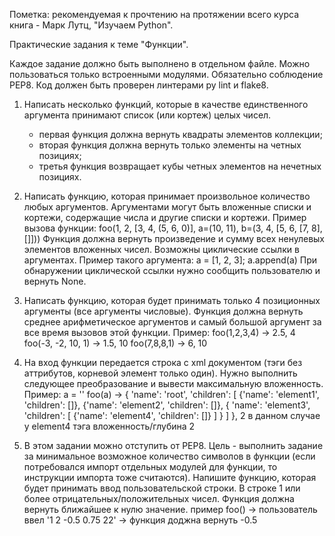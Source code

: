 ﻿Пометка: рекомендуемая к прочтению на протяжении всего курса книга - Марк Лутц, "Изучаем Python".

Практические задания к теме "Функции".

Каждое задание должно быть выполнено в отдельном файле.
Можно пользоваться только встроенными модулями.
Обязательно соблюдение PEP8. Код должен быть проверен линтерами py lint и flake8.

1. Написать несколько функций, которые в качестве единственного аргумента принимают список (или кортеж) целых чисел.
     - первая функция должна вернуть квадраты элементов коллекции;
     - вторая функция должна вернуть только элементы на четных позициях;
     - третья функция возвращает кубы четных элементов на нечетных позициях.

2. Написать функцию, которая принимает произвольное количество любых аргументов. 
    Аргументами могут быть вложенные списки и кортежи, содержащие числа и другие списки и кортежи. 
    Пример вызова функции: foo(1, 2, [3, 4, (5, 6, 0)], a=(10, 11), b=(3, 4, [5, 6, [7, 8], []]))
    Функция должна вернуть произведение и сумму всех ненулевых элементов вложенных чисел. 
    Возможны циклические ссылки в аргументах. Пример такого аргумента: a = [1, 2, 3]; a.append(a) 
    При обнаружении циклической ссылки нужно сообщить пользователю и вернуть None.

3. Написать функцию, которая будет принимать только 4 позиционных аргументы (все аргументы числовые).
    Функция должна вернуть среднее арифметическое аргументов и самый большой аргумент за все время вызовов этой функции.
    Пример: foo(1,2,3,4) -> 2.5, 4
                  foo(-3, -2, 10, 1) -> 1.5, 10
                  foo(7,8,8,1) -> 6, 10

4. На вход функции передается строка с xml документом (тэги без аттрибутов, корневой элемент только один). 
   Нужно выполнить следующее преобразование и вывести максимальную вложенность.
   Пример: 
        a = '<root><element1 /><element2 /><element3><element4 /></element3></root>'
        foo(a) -> 
        {
            'name': 'root', 
            'children': [
                {'name': 'element1', 'children': []},
                {'name': 'element2', 'children': []},
                {
                    'name': 'element3', 
                    'children': [
                        {'name': 'element4', 'children': []}
                    ]
                }
            ]
        }, 2
      в данном случае у element4 тэга вложенность/глубина 2

5. В этом задании можно отступить от PEP8. 
    Цель - выполнить задание за минимальное возможное количество символов в функции (если потребовался импорт отдельных модулей для функции, то инструкции импорта тоже считаются).
    Напишите функцию, которая будет принимать ввод пользовательской строки. В строке 1 или более отрицательных/положительных чисел.
    Функция должна вернуть ближайшее к нулю значение.
    пример foo() -> пользователь ввел '1 2 -0.5 0.75 22' -> функция доджна вернуть -0.5
